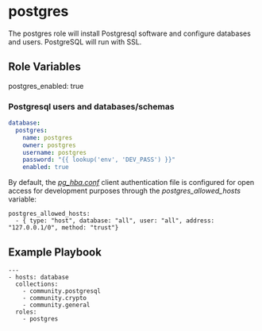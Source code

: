 # postgres
The postgres role will install Postgresql software and configure databases and users.
PostgreSQL will run with SSL.

## Role Variables

postgres_enabled: true


### Postgresql users and databases/schemas
```yaml
database:
  postgres:
    name: postgres
    owner: postgres
    username: postgres
    password: "{{ lookup('env', 'DEV_PASS') }}"
    enabled: true
```

By default, the [_pg_hba.conf_](https://www.postgresql.org/docs/15/auth-pg-hba-conf.html) client authentication file is configured for open access for development purposes through the _postgres_allowed_hosts_ variable:

```
postgres_allowed_hosts:
  - { type: "host", database: "all", user: "all", address: "127.0.0.1/0", method: "trust"}
```

## Example Playbook
```
---
- hosts: database
  collections:
    - community.postgresql
    - community.crypto
    - community.general
  roles:
    - postgres
```
